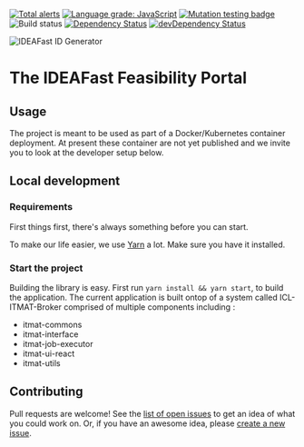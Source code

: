 [![Total alerts](https://img.shields.io/lgtm/alerts/g/ideafast/ideafast-portal.svg?logo=lgtm&logoWidth=18)](https://lgtm.com/projects/g/ideafast/ideafast-portal/alerts/)
[![Language grade: JavaScript](https://img.shields.io/lgtm/grade/javascript/g/ideafast/ideafast-portal.svg?logo=lgtm&logoWidth=18)](https://lgtm.com/projects/g/ideafast/ideafast-portal/context:javascript)
[![Mutation testing badge](https://img.shields.io/endpoint?style=flat&url=https%3A%2F%2Fbadge-api.stryker-mutator.io%2Fgithub.com%2Fideafast%2Fideafast-portal%2Fmaster)](https://dashboard.stryker-mutator.io/reports/github.com/ideafast/ideafast-portal/master)
![Build status](https://github.com/ideafast/ideafast-portal/workflows/Node.js%20CI/badge.svg)
[![Dependency Status](https://img.shields.io/david/ideafast/ideafast-portal.svg)](https://david-dm.org/ideafast/ideafast-portal)
[![devDependency Status](https://img.shields.io/david/dev/ideafast/ideafast-portal.svg)](https://david-dm.org/ideafast/ideafast-portal?type=dev)

![IDEAFast ID Generator](https://avatars3.githubusercontent.com/u/60649739?s=100&v=4)

# The IDEAFast Feasibility Portal

## Usage

The project is meant to be used as part of a Docker/Kubernetes container deployment. At present these container are not yet published and we invite you to look at the developer setup below.

## Local development

### Requirements

First things first, there's always something before you can start.

To make our life easier, we use [Yarn](https://yarnpkg.com/) a lot. Make sure you have it installed.

### Start the project

Building the library is easy. First run `yarn install && yarn start`, to build the application. The current application is built ontop of a system called ICL-ITMAT-Broker comprised of multiple components including :

- itmat-commons
- itmat-interface
- itmat-job-executor
- itmat-ui-react
- itmat-utils

## Contributing
Pull requests are welcome!
See the [list of open issues](https://github.com/ideafast/ideafast-portal/issues) to get an idea of what you could work on.
Or, if you have an awesome idea, please [create a new issue](https://github.com/ideafast/ideafast-portal/issues/new).